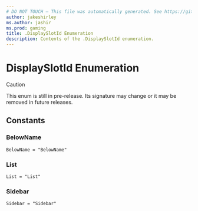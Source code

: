 ```yaml
---
# DO NOT TOUCH — This file was automatically generated. See https://github.com/mojang/minecraftapidocsgenerator to modify descriptions, examples, etc.
author: jakeshirley
ms.author: jashir
ms.prod: gaming
title: .DisplaySlotId Enumeration
description: Contents of the .DisplaySlotId enumeration.
---
```

# DisplaySlotId Enumeration

> [!CAUTION]
> This enum is still in pre-release.  Its signature may change or it may be removed in future releases.

## Constants
### **BelowName**
`BelowName = "BelowName"`
### **List**
`List = "List"`
### **Sidebar**
`Sidebar = "Sidebar"`
